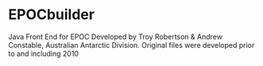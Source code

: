 # EPOCbuilder
Java Front End for EPOC
Developed by Troy Robertson & Andrew Constable, Australian Antarctic Division.
Original files were developed prior to and including 2010
